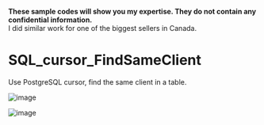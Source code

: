 **These sample codes will show  you my expertise. They do not contain any confidential information.**    
I did similar work for one of the biggest sellers in Canada.   

# SQL_cursor_FindSameClient
Use PostgreSQL cursor, find the same client in a table.

![image](https://user-images.githubusercontent.com/75282285/185155647-82a48a7c-6f8a-48f8-8f74-768c2b9aaa30.png)


![image](https://user-images.githubusercontent.com/75282285/185159990-7d024d61-6d81-4713-9345-975e16492414.png)
